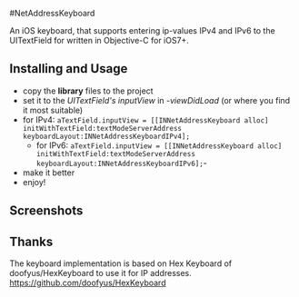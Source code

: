#NetAddressKeyboard

An iOS keyboard, that supports entering ip-values IPv4 and IPv6 to the UITextField for written in Objective-C for iOS7+.

## Installing and Usage

  - copy the **library** files to the project
  - set it to the *UITextField's inputView* in *-viewDidLoad* (or where you find it most suitable)
  - for IPv4: `aTextField.inputView = [[INNetAddressKeyboard alloc] initWithTextField:textModeServerAddress keyboardLayout:INNetAddressKeyboardIPv4];`
    - for IPv6: `aTextField.inputView = [[INNetAddressKeyboard alloc] initWithTextField:textModeServerAddress keyboardLayout:INNetAddressKeyboardIPv6];`- 
  - make it better
  - enjoy!

## Screenshots



## Thanks

The keyboard implementation is based on Hex Keyboard of doofyus/HexKeyboard to use it for IP addresses.
https://github.com/doofyus/HexKeyboard
